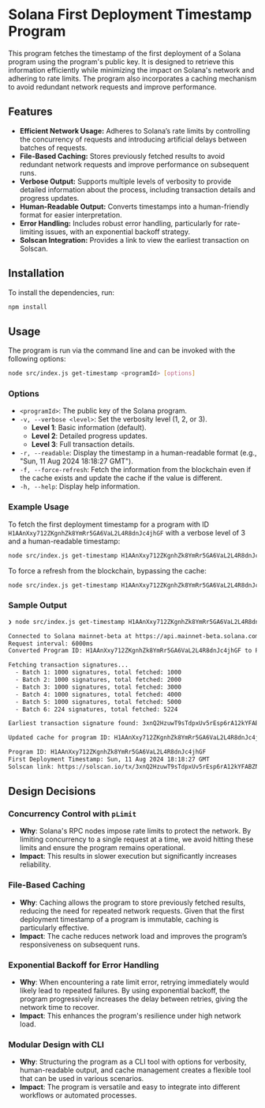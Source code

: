 # Solana First Deployment Timestamp Program

This program fetches the timestamp of the first deployment of a Solana program using the program's public key. It is designed to retrieve this information efficiently while minimizing the impact on Solana's network and adhering to rate limits. The program also incorporates a caching mechanism to avoid redundant network requests and improve performance.

## Features

- **Efficient Network Usage:** Adheres to Solana’s rate limits by controlling the concurrency of requests and introducing artificial delays between batches of requests.
- **File-Based Caching:** Stores previously fetched results to avoid redundant network requests and improve performance on subsequent runs.
- **Verbose Output:** Supports multiple levels of verbosity to provide detailed information about the process, including transaction details and progress updates.
- **Human-Readable Output:** Converts timestamps into a human-friendly format for easier interpretation.
- **Error Handling:** Includes robust error handling, particularly for rate-limiting issues, with an exponential backoff strategy.
- **Solscan Integration:** Provides a link to view the earliest transaction on Solscan.

## Installation

To install the dependencies, run:

```bash
npm install
```

## Usage

The program is run via the command line and can be invoked with the following options:

```bash
node src/index.js get-timestamp <programId> [options]
```

### Options

- `<programId>`: The public key of the Solana program.
- `-v, --verbose <level>`: Set the verbosity level (1, 2, or 3).
  - **Level 1**: Basic information (default).
  - **Level 2**: Detailed progress updates.
  - **Level 3**: Full transaction details.
- `-r, --readable`: Display the timestamp in a human-readable format (e.g., "Sun, 11 Aug 2024 18:18:27 GMT").
- `-f, --force-refresh`: Fetch the information from the blockchain even if the cache exists and update the cache if the value is different.
- `-h, --help`: Display help information.

### Example Usage

To fetch the first deployment timestamp for a program with ID `H1AAnXxy712ZKgnhZk8YmRr5GA6VaL2L4R8dnJc4jhGF` with a verbose level of 3 and a human-readable timestamp:

```bash
node src/index.js get-timestamp H1AAnXxy712ZKgnhZk8YmRr5GA6VaL2L4R8dnJc4jhGF -v 3 -r
```

To force a refresh from the blockchain, bypassing the cache:

```bash
node src/index.js get-timestamp H1AAnXxy712ZKgnhZk8YmRr5GA6VaL2L4R8dnJc4jhGF -v 3 -r -f
```

### Sample Output

```bash
❯ node src/index.js get-timestamp H1AAnXxy712ZKgnhZk8YmRr5GA6VaL2L4R8dnJc4jhGF -v 3 -r -f

Connected to Solana mainnet-beta at https://api.mainnet-beta.solana.com
Request interval: 6000ms
Converted Program ID: H1AAnXxy712ZKgnhZk8YmRr5GA6VaL2L4R8dnJc4jhGF to PublicKey

Fetching transaction signatures...
  - Batch 1: 1000 signatures, total fetched: 1000
  - Batch 2: 1000 signatures, total fetched: 2000
  - Batch 3: 1000 signatures, total fetched: 3000
  - Batch 4: 1000 signatures, total fetched: 4000
  - Batch 5: 1000 signatures, total fetched: 5000
  - Batch 6: 224 signatures, total fetched: 5224

Earliest transaction signature found: 3xnQ2HzuwT9sTdpxUv5rEsp6rA12kYFABZNsjFPiH4PXATtEeFoGB3nVHbMbWLNhevcf35oGFvqbHykD3vfQYmW

Updated cache for program ID: H1AAnXxy712ZKgnhZk8YmRr5GA6VaL2L4R8dnJc4jhGF

Program ID: H1AAnXxy712ZKgnhZk8YmRr5GA6VaL2L4R8dnJc4jhGF
First Deployment Timestamp: Sun, 11 Aug 2024 18:18:27 GMT
Solscan link: https://solscan.io/tx/3xnQ2HzuwT9sTdpxUv5rEsp6rA12kYFABZNsjFPiH4PXATtEeFoGB3nVHbMbWLNhevcf35oGFvqbHykD3vfQYmW
```

## Design Decisions

### Concurrency Control with `pLimit`
- **Why**: Solana's RPC nodes impose rate limits to protect the network. By limiting concurrency to a single request at a time, we avoid hitting these limits and ensure the program remains operational.
- **Impact**: This results in slower execution but significantly increases reliability.

### File-Based Caching
- **Why**: Caching allows the program to store previously fetched results, reducing the need for repeated network requests. Given that the first deployment timestamp of a program is immutable, caching is particularly effective.
- **Impact**: The cache reduces network load and improves the program’s responsiveness on subsequent runs.

### Exponential Backoff for Error Handling
- **Why**: When encountering a rate limit error, retrying immediately would likely lead to repeated failures. By using exponential backoff, the program progressively increases the delay between retries, giving the network time to recover.
- **Impact**: This enhances the program's resilience under high network load.

### Modular Design with CLI
- **Why**: Structuring the program as a CLI tool with options for verbosity, human-readable output, and cache management creates a flexible tool that can be used in various scenarios.
- **Impact**: The program is versatile and easy to integrate into different workflows or automated processes.
